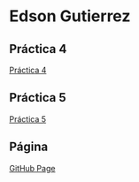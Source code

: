 # Edson Gutierrez
## Práctica 4
[Práctica 4](https://github.com/EdsonGP723/JavaScript/blob/main/práctica4.js)
 
 ## Práctica 5
[Práctica 5](https://github.com/EdsonGP723/JavaScript/blob/main/práctica5.js)
 
 ## Página
[GitHub Page](https://edsongp723.github.io/JavaScript/)
